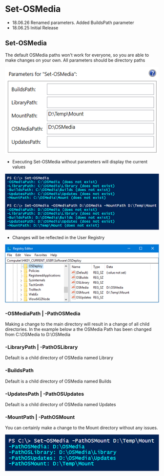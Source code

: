 # Set-OSMedia

* 18.06.26 Renamed parameters.  Added BuildsPath parameter
* 18.06.25 Initial Release

## Set-OSMedia

The default OSMedia paths won't work for everyone, so you are able to make changes on your own. All parameters should be directory paths

![](../../.gitbook/assets/2018-06-26_2-17-10.png)

* Executing Set-OSMedia without parameters will display the current values

![](../../.gitbook/assets/2018-06-26_2-22-56.png)

* Changes will be reflected in the User Registry

![](../../.gitbook/assets/2018-06-26_2-38-15.png)

### -OSMediaPath \| -PathOSMedia

Making a change to the main directory will result in a change of all child directories. In the example below a the OSMedia Path has been changed from C:\OSMedia to D:\OSMedia

### -LibraryPath \| -PathOSLibrary

Default is a child directory of OSMedia named Library

### -BuildsPath

Default is a child directory of OSMedia named Builds

### -UpdatesPath \| -PathOSUpdates

Default is a child directory of OSMedia named Updates

### -MountPath \| -PathOSMount

You can certainly make a change to the Mount directory without any issues.

![](../../.gitbook/assets/2018-06-22_23-44-42.png)

